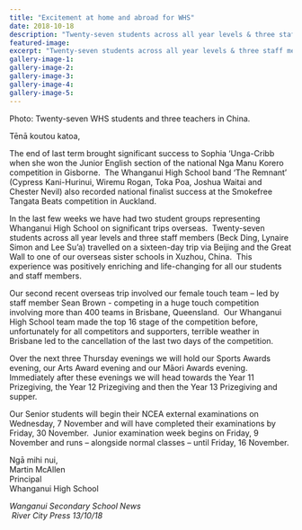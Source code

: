 ```yaml
---
title: "Excitement at home and abroad for WHS"
date: 2018-10-18
description: "Twenty-seven students across all year levels & three staff members travelled to one of our overseas sister schools in China."
featured-image: 
excerpt: "Twenty-seven students across all year levels & three staff members travelled on a sixteen-day trip via Beijing & the Great Wall to one of our overseas sister schools in Xuzhou, China."
gallery-image-1: 
gallery-image-2: 
gallery-image-3: 
gallery-image-4: 
gallery-image-5: 
---
```


<p>Photo: Twenty-seven WHS students and three teachers in China.</p>
<p>Tēnā koutou katoa,&nbsp; &nbsp;&nbsp;&nbsp;&nbsp;&nbsp;&nbsp;</p>
<p>The end of last term brought significant success to Sophia &lsquo;Unga-Cribb when she won the Junior English section of the national Nga Manu Korero competition in Gisborne.&nbsp; The Whanganui High School band &lsquo;The Remnant&rsquo; (Cypress Kani-Hurinui, Wiremu Rogan, Toka Poa, Joshua Waitai and Chester Nevil) also recorded national finalist success at the Smokefree Tangata Beats competition in Auckland.</p>
<p>In the last few weeks we have had two student groups representing Whanganui High School on significant trips overseas.&nbsp; Twenty-seven students across all year levels and three staff members (Beck Ding, Lynaire Simon and Lee Su&rsquo;a) travelled on a sixteen-day trip via Beijing and the Great Wall to one of our overseas sister schools in Xuzhou, China.&nbsp; This experience was positively enriching and life-changing for all our students and staff members.</p>
<p>Our second recent overseas trip involved our female touch team &ndash; led by staff member Sean Brown - competing in a huge touch competition involving more than 400 teams in Brisbane, Queensland.&nbsp; Our Whanganui High School team made the top 16 stage of the competition before, unfortunately for all competitors and supporters, terrible weather in Brisbane led to the cancellation of the last two days of the competition.</p>
<p>Over the next three Thursday evenings we will hold our Sports Awards evening, our Arts Award evening and our Māori Awards evening.&nbsp; Immediately after these evenings we will head towards the Year 11 Prizegiving, the Year 12 Prizegiving and then the Year 13 Prizegiving and supper.</p>
<p>Our Senior students will begin their NCEA external examinations on Wednesday, 7 November and will have completed their examinations by Friday, 30 November.&nbsp; Junior examination week begins on Friday, 9 November and runs &ndash; alongside normal classes &ndash; until Friday, 16 November.&nbsp;</p>
<p>Ngā mihi nui,<br />Martin McAllen<br />Principal<br />Whanganui High School</p>
<p><em>Wanganui Secondary School News</em><br /><em>&nbsp;River City Press 13/10/18</em></p>

